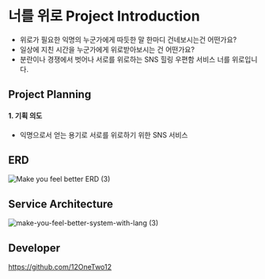 # 너를 위로 Project Introduction
- 위로가 필요한 익명의 누군가에게 따듯한 말 한마디 건네보시는건 어떤가요?
- 일상에 지친 시간을 누군가에게 위로받아보시는 건 어떤가요?
- 분란이나 경쟁에서 벗어나 서로를 위로하는 SNS 힐링 우편함 서비스 너를 위로입니다.

## Project Planning

#### 1. 기획 의도

- 익명으로서 얻는 용기로 서로를 위로하기 위한 SNS 서비스

## ERD

![Make you feel better ERD (3)](https://github.com/make-you-feel-better-mailbox/Project-Introduction/assets/105261146/e4a1d23f-5f51-4992-8be1-8bc9cd71d339)


## Service Architecture

![make-you-feel-better-system-with-lang (3)](https://github.com/make-you-feel-better-mailbox/Project-Introduction/assets/105261146/46ff5e5a-eda2-4e26-baae-26b027595af1)


## Developer

https://github.com/12OneTwo12
